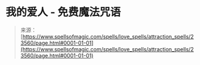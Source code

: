 <!--yml

category: 未分类

date: 2024-06-12 19:08:47

-->

# 我的爱人 - 免费魔法咒语

> 来源：[https://www.spellsofmagic.com/spells/love_spells/attraction_spells/23560/page.html#0001-01-01](https://www.spellsofmagic.com/spells/love_spells/attraction_spells/23560/page.html#0001-01-01)
